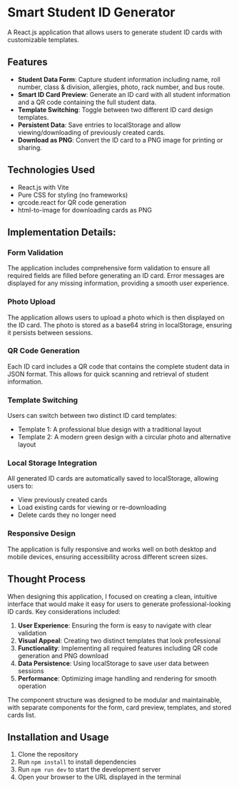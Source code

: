 # Smart Student ID Generator

A React.js application that allows users to generate student ID cards with customizable templates.

## Features

- **Student Data Form**: Capture student information including name, roll number, class & division, allergies, photo, rack number, and bus route.
- **Smart ID Card Preview**: Generate an ID card with all student information and a QR code containing the full student data.
- **Template Switching**: Toggle between two different ID card design templates.
- **Persistent Data**: Save entries to localStorage and allow viewing/downloading of previously created cards.
- **Download as PNG**: Convert the ID card to a PNG image for printing or sharing.

## Technologies Used

- React.js with Vite
- Pure CSS for styling (no frameworks)
- qrcode.react for QR code generation
- html-to-image for downloading cards as PNG

## Implementation Details:

### Form Validation

The application includes comprehensive form validation to ensure all required fields are filled before generating an ID card. Error messages are displayed for any missing information, providing a smooth user experience.

### Photo Upload

The application allows users to upload a photo which is then displayed on the ID card. The photo is stored as a base64 string in localStorage, ensuring it persists between sessions.

### QR Code Generation

Each ID card includes a QR code that contains the complete student data in JSON format. This allows for quick scanning and retrieval of student information.

### Template Switching

Users can switch between two distinct ID card templates:
- Template 1: A professional blue design with a traditional layout
- Template 2: A modern green design with a circular photo and alternative layout

### Local Storage Integration

All generated ID cards are automatically saved to localStorage, allowing users to:
- View previously created cards
- Load existing cards for viewing or re-downloading
- Delete cards they no longer need

### Responsive Design

The application is fully responsive and works well on both desktop and mobile devices, ensuring accessibility across different screen sizes.

## Thought Process

When designing this application, I focused on creating a clean, intuitive interface that would make it easy for users to generate professional-looking ID cards. Key considerations included:

1. **User Experience**: Ensuring the form is easy to navigate with clear validation
2. **Visual Appeal**: Creating two distinct templates that look professional
3. **Functionality**: Implementing all required features including QR code generation and PNG download
4. **Data Persistence**: Using localStorage to save user data between sessions
5. **Performance**: Optimizing image handling and rendering for smooth operation

The component structure was designed to be modular and maintainable, with separate components for the form, card preview, templates, and stored cards list.

## Installation and Usage

1. Clone the repository
2. Run `npm install` to install dependencies
3. Run `npm run dev` to start the development server
4. Open your browser to the URL displayed in the terminal
